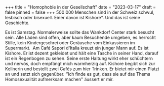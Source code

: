 +++
title = "Homophobie in der Gesellschaft"
date = "2023-03-17"
draft = false
pinned = false
+++
500 000 Menschen sind in der Schweiz schwul, lesbisch oder bisexuell. Einer davon ist Kishore*. Und das ist seine Geschichte.



Es ist Samstag. Normalerweise sollte das Wankdorf Center stark besucht sein. Alle Läden sind offen, aber kaum Besuchende umgeben, es herrscht Stille, kein Kindergeschrei oder Geräusche vom Einkassieren im Supermarkt.  Am Café Sapori d'Italia kreuzt ein junger Mann auf. Es ist Kishore. Er ist dezent gekleidet und hält eine Tasche in seiner Hand, darauf ist ein Regenbogen zu sehen. Seine erste Haltung wirkt eher schüchtern und nervös, doch empfängt mich warmherzig auf. Kishore begibt sich zur Kellnerin und bestellt zwei Cafés zum hier Trinken. Er bietet mir einen Platzt an und setzt sich gegenüber. ‘’Ich finde es gut, dass sie auf das Thema Homosexualität aufmerksam machen’’ äussert er mir.